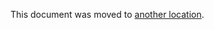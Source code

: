 This document was moved to [another location](../administration/geo/replication/security_review.md).
